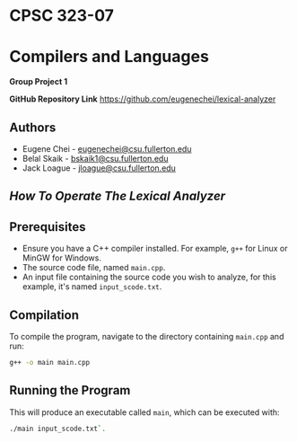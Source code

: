 # CPSC 323-07 
# Compilers and Languages
**Group Project 1**

**GitHub Repository Link**
https://github.com/eugenechei/lexical-analyzer

**Authors**
-------
- Eugene Chei     - eugenechei@csu.fullerton.edu
- Belal Skaik     - bskaik1@csu.fullerton.edu
- Jack Loague     - jloague@csu.fullerton.edu

*How To Operate The Lexical Analyzer*
---------------------------------------
## Prerequisites
- Ensure you have a C++ compiler installed. For example, `g++` for Linux or MinGW for Windows.
- The source code file, named `main.cpp`.
- An input file containing the source code you wish to analyze, for this example, it's named `input_scode.txt`.

## Compilation

To compile the program, navigate to the directory containing `main.cpp` and run:
```bash
g++ -o main main.cpp
```
## Running the Program
This will produce an executable called `main`, which can be executed with:
```bash 
./main input_scode.txt`.
```
